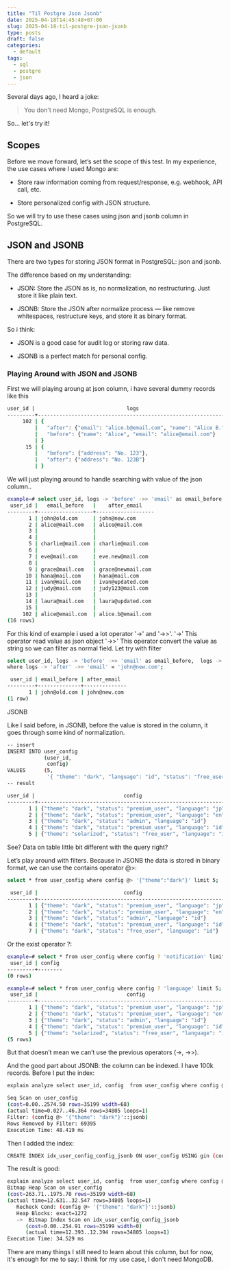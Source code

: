 ```yaml
---
title: "Til Postgre Json Jsonb"
date: 2025-04-18T14:45:48+07:00
slug: 2025-04-18-til-postgre-json-jsonb
type: posts
draft: false
categories:
  - default
tags:
  - sql
  - postgre
  - json
---
```


Several days ago, I heard a joke:
> You don't need Mongo, PostgreSQL is enough.

So... let's try it!

## Scopes

Before we move forward, let’s set the scope of this test.
In my experience, the use cases where I used Mongo are:

- Store raw information coming from request/response, e.g. webhook, API call, etc.

- Store personalized config with JSON structure.

So we will try to use these cases using json and jsonb column in PostgreSQL.

## JSON and JSONB

There are two types for storing JSON format in PostgreSQL: json and jsonb.

The difference based on my understanding:

- JSON: Store the JSON as is, no normalization, no restructuring. Just store it like plain text.

- JSONB: Store the JSON after normalize process — like remove whitespaces, restructure keys, and store it as binary format.

So i think:

- JSON is a good case for audit log or storing raw data.

- JSONB is a perfect match for personal config.

### Playing Around with JSON and JSONB

First we will playing aroung at json column, i have several dummy records like this

```bash
user_id |                              logs
---------+----------------------------------------------------------------
     102 | {                                                             +
         |   "after": {"email": "alice.b@email.com", "name": "Alice B."},+
         |   "before": {"name": "Alice", "email": "alice@email.com"}     +
         | }
      15 | {                                                             +
         |   "before": {"address": "No. 123"},                           +
         |   "after": {"address": "No. 123B"}                            +
         | }
```
We will just playing around to handle searching with value of the json column..

```bash
example=# select user_id, logs -> 'before' ->> 'email' as email_before, logs -> 'after' ->> 'email' as after_email from user_logs;
 user_id |   email_before   |    after_email
---------+------------------+-------------------
       1 | john@old.com     | john@new.com
       2 | alice@mail.com   | alice@mail.com
       3 |                  |
       4 |                  |
       5 | charlie@mail.com | charlie@mail.com
       6 |                  |
       7 | eve@mail.com     | eve.new@mail.com
       8 |                  |
       9 | grace@mail.com   | grace@newmail.com
      10 | hana@mail.com    | hana@mail.com
      11 | ivan@mail.com    | ivan@updated.com
      12 | judy@mail.com    | judy123@mail.com
      13 |                  |
      14 | laura@mail.com   | laura@updated.com
      15 |                  |
     102 | alice@email.com  | alice.b@email.com
(16 rows)
```

For this kind of example i used a lot operator '->' and '->>'.
'->' This operator read value as json object
'->>' This operator convert the value as string so we can filter as normal field.
Let try with filter
```bash
select user_id, logs -> 'before' ->> 'email' as email_before,  logs -> 'after' ->> 'email' as after_email  from user_logs 
where logs -> 'after' ->> 'email' = 'john@new.com';

 user_id | email_before | after_email
---------+--------------+--------------
       1 | john@old.com | john@new.com
(1 row)
```


JSONB

Like I said before, in JSONB, before the value is stored in the column, it goes through some kind of normalization.
```bash
-- insert
INSERT INTO user_config  
            (user_id,  
             config)  
VALUES      (5,  
             '{ "theme": "dark", "language": "id", "status": "free_user" }');
-- result

user_id |                             config
---------+-----------------------------------------------------------------
       1 | {"theme": "dark", "status": "premium_user", "language": "jp"}
       2 | {"theme": "dark", "status": "premium_user", "language": "en"}
       3 | {"theme": "dark", "status": "admin", "language": "id"}
       4 | {"theme": "dark", "status": "premium_user", "language": "id"}
       5 | {"theme": "solarized", "status": "free_user", "language": "id"}
```

See? Data on table little bit different with the query right?

Let’s play around with filters.
Because in JSONB the data is stored in binary format, we can use the contains operator @>:
```bash
select * from user_config where config @> '{"theme":"dark"}' limit 5;

 user_id |                            config
---------+---------------------------------------------------------------
       1 | {"theme": "dark", "status": "premium_user", "language": "jp"}
       2 | {"theme": "dark", "status": "premium_user", "language": "en"}
       3 | {"theme": "dark", "status": "admin", "language": "id"}
       4 | {"theme": "dark", "status": "premium_user", "language": "id"}
       7 | {"theme": "dark", "status": "free_user", "language": "id"}
```

Or the exist operator ?:
```bash
example=# select * from user_config where config ? 'notification' limit 5;
 user_id | config
---------+--------
(0 rows)

example=# select * from user_config where config ? 'language' limit 5;
 user_id |                             config
---------+-----------------------------------------------------------------
       1 | {"theme": "dark", "status": "premium_user", "language": "jp"}
       2 | {"theme": "dark", "status": "premium_user", "language": "en"}
       3 | {"theme": "dark", "status": "admin", "language": "id"}
       4 | {"theme": "dark", "status": "premium_user", "language": "id"}
       5 | {"theme": "solarized", "status": "free_user", "language": "id"}
(5 rows)
```

But that doesn’t mean we can’t use the previous operators (->, ->>).

And the good part about JSONB: the column can be indexed. I have 100k records. Before I put the index:
```bash
explain analyze select user_id, config  from user_config where config @> '{"theme":"dark"}';

Seq Scan on user_config  
(cost=0.00..2574.50 rows=35199 width=68)  
(actual time=0.027..46.364 rows=34805 loops=1)
Filter: (config @> '{"theme": "dark"}'::jsonb)
Rows Removed by Filter: 69395
Execution Time: 48.419 ms

```

Then I added the index:
```bash
CREATE INDEX idx_user_config_config_jsonb ON user_config USING gin (config);
```

The result is good:
```bash
explain analyze select user_id, config  from user_config where config @> '{"theme":"dark"}';
Bitmap Heap Scan on user_config  
(cost=263.71..1975.70 rows=35199 width=68)  
(actual time=12.631..32.547 rows=34805 loops=1)
   Recheck Cond: (config @> '{"theme": "dark"}'::jsonb)
   Heap Blocks: exact=1272
   ->  Bitmap Index Scan on idx_user_config_config_jsonb  
      (cost=0.00..254.91 rows=35199 width=0)  
      (actual time=12.393..12.394 rows=34805 loops=1)
Execution Time: 34.529 ms
```

There are many things I still need to learn about this column, but for now, it's enough for me to say:
I think for my use case, I don't need MongoDB.